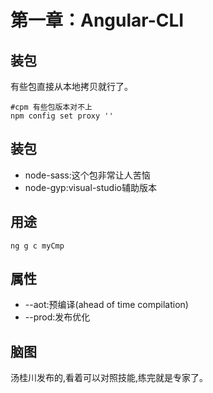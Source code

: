 # 第一章：Angular-CLI

## 装包
有些包直接从本地拷贝就行了。
```
#cpm 有些包版本对不上
npm config set proxy ''
```

## 装包
* node-sass:这个包非常让人苦恼
* node-gyp:visual-studio辅助版本


## 用途
```
ng g c myCmp
```

## 属性
* --aot:预编译(ahead of time compilation)
* --prod:发布优化


## 脑图
汤桂川发布的,看着可以对照技能,练完就是专家了。
